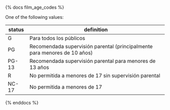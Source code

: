 {% docs film_age_codes %}
	
One of the following values: 

| status         | definition                                                                   |
|----------------|--------------------------------------------------------------------------    |
| G              | Para todos los públicos                                                      |
| PG             | Recomendada supervisión parental (principalmente para menores de 10 años)    |
| PG-13          | Recomendada supervisión parental para menores de 13 años                     |
| R              | No permitida a menores de 17 sin supervisión parental                        |
| NC-17          | No permitida a menores de 17                                                 |

{% enddocs %}